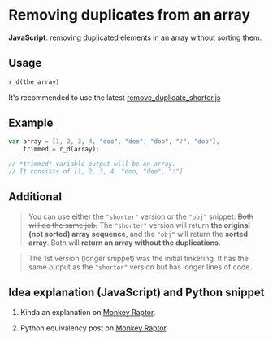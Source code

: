 # Removing duplicates from an array
**JavaScript**: removing duplicated elements in an array without sorting them.

## Usage

```javascript
r_d(the_array)
```

It's recommended to use the latest [remove_duplicate_shorter.js](https://github.com/monkeyraptor/remove_duplicates/blob/master/remove_duplicate_shorter.js)

## Example
```javascript
var array = [1, 2, 3, 4, "doo", "dee", "doo", "♪", "doo"],
    trimmed = r_d(array);

// *trimmed* variable output will be an array.
// It consists of [1, 2, 3, 4, "doo, "dee", "♪"]
```

## Additional
>You can use either the `"shorter"` version or the `"obj"` snippet. ~~Both will do the same job.~~ The `"shorter"` version will return **the original (not sorted) array sequence**, and the `"obj"` will return the **sorted array**. Both will **return an array without the duplications**.

>The 1st version (longer snippet) was the initial tinkering. It has the same output as the `"shorter"` version but has longer lines of code.

## Idea explanation (JavaScript) and Python snippet

1. Kinda an explanation on <a href="http://monkeyraptor.johanpaul.net/2015/04/javascript-removing-same-elements-in.html" target="_blank" title="new window">Monkey Raptor</a>.

2. Python equivalency post on <a href="http://monkeyraptor.johanpaul.net/2015/04/python-removing-same-elements-in-array.html" target="_blank" title="new window">Monkey Raptor</a>.
